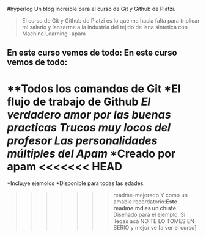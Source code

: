 #hyperlog
Un blog increible para el curso de Git y Github de Platzi.
>El curso de Git y Github de Platzi es lo que me hacia falta para triplicar mi salario y lanzarme a la industria del tejido de lana sintetica con Machine Learning
> -apam
## En este curso vemos de todo: En este curso vemos de todo:
**Todos los comandos de Git
*El flujo de trabajo de Github
*El verdadero amor por las buenas practicas
*Trucos muy locos del profesor
*Las personalidades múltiples del Apam***
*Creado por apam
<<<<<<< HEAD
=======
*Inclu;ye ejemolos
*Disponible para todas las edades.
>>>>>>> readme-mejorado
Y como un amable recordatorio:**Este readme.md es un chiste**. Diseñado  para el ejemplo. Si llegas acá NO TE LO TOMES EN SERIO  y mejor ve [a ver el curso] 